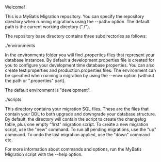 Welcome!

This is a MyBatis Migration repository.  You can specify the repository
directory when running migrations using the --path=<repos-directory>
option.  The default path is the current working directory ("./").

The repository base directory contains three subdirectories as follows:

./environments

In the environments folder you will find .properties files that represent
your database instances.  By default a development.properties file is
created for you to configure your development time database properties.
You can also create test.properties and production.properties files.
The environment can be specified when running a migration by using
the --env=<environment> option (without the path or ".properties" part).

The default environment is "development".

./scripts

This directory contains your migration SQL files.  These are the files
that contain your DDL to both upgrade and downgrade your database
structure.  By default, the directory will contain the script to
create the changelog table, plus one empty "first" migration script.
To create a new migration script, use the "new" command.  To run
all pending migrations, use the "up" command.  To undo the last
migration applied, use the "down" command etc.

For more information about commands and options, run the MyBatis
Migration script with the --help option.